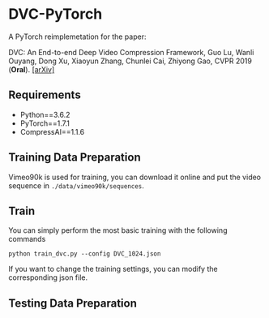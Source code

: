 # DVC-PyTorch

A PyTorch reimplemetation for the paper:

DVC: An End-to-end Deep Video Compression Framework, Guo Lu, Wanli Ouyang, Dong Xu, Xiaoyun Zhang, Chunlei Cai, Zhiyong Gao, CVPR 2019 (**Oral**). [[arXiv]](https://arxiv.org/abs/1812.00101)

## Requirements

- Python==3.6.2
- PyTorch==1.7.1
- CompressAI==1.1.6

## Training Data Preparation

Vimeo90k is used for training, you can download it online and put the video sequence in `./data/vimeo90k/sequences`.

## Train

You can simply perform the most basic training with the following commands 

```
python train_dvc.py --config DVC_1024.json
```

If you want to change the training settings, you can modify the corresponding json file.

## Testing Data Preparation
